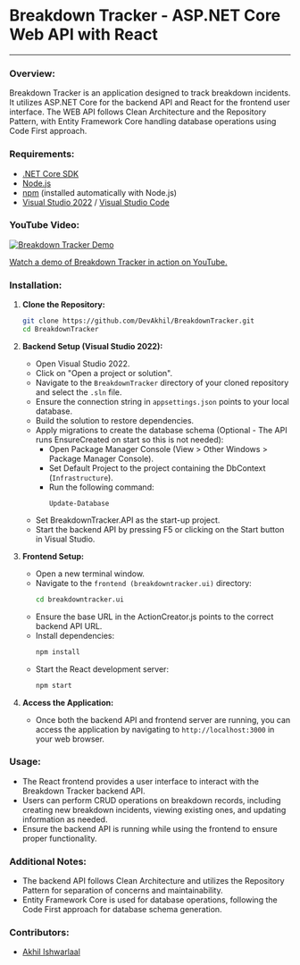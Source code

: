 # Breakdown Tracker - ASP.NET Core Web API with React

---

### Overview:
Breakdown Tracker is an application designed to track breakdown incidents. It utilizes ASP.NET Core for the backend API and React for the frontend user interface. The WEB API follows Clean Architecture and the Repository Pattern, with Entity Framework Core handling database operations using Code First approach.

### Requirements:
- [.NET Core SDK](https://dotnet.microsoft.com/download)
- [Node.js](https://nodejs.org/)
- [npm](https://www.npmjs.com/) (installed automatically with Node.js)
- [Visual Studio 2022](https://visualstudio.microsoft.com/) / [Visual Studio Code](https://code.visualstudio.com/) 
### YouTube Video:
[![Breakdown Tracker Demo](https://i.imgur.com/IwPeAVt.png)](https://www.youtube.com/watch?v=_P3oEPLy9xc)

[Watch a demo of Breakdown Tracker in action on YouTube.](https://www.youtube.com/watch?v=_P3oEPLy9xc)


### Installation:

1. **Clone the Repository:**
    ```bash
    git clone https://github.com/DevAkhil/BreakdownTracker.git
    cd BreakdownTracker
    ```

2. **Backend Setup (Visual Studio 2022):**
    - Open Visual Studio 2022.
    - Click on "Open a project or solution".
    - Navigate to the `BreakdownTracker` directory of your cloned repository and select the `.sln` file.
    - Ensure the connection string in `appsettings.json` points to your local database.
    - Build the solution to restore dependencies.
    - Apply migrations to create the database schema (Optional - The API runs EnsureCreated on start so this is not needed):
        - Open Package Manager Console (View > Other Windows > Package Manager Console).
        - Set Default Project to the project containing the DbContext (`Infrastructure`).
        - Run the following command:
            ```
            Update-Database
            ```
    - Set BreakdownTracker.API as the start-up project.
    - Start the backend API by pressing F5 or clicking on the Start button in Visual Studio.

3. **Frontend Setup:**
    - Open a new terminal window.
    - Navigate to the `frontend (breakdowntracker.ui)` directory:
        ```bash
        cd breakdowntracker.ui
        ```
    - Ensure the base URL in the ActionCreator.js points to the correct backend API URL.
    - Install dependencies:
        ```bash
        npm install
        ```
    - Start the React development server:
        ```bash
        npm start
        ```

4. **Access the Application:**
    - Once both the backend API and frontend server are running, you can access the application by navigating to `http://localhost:3000` in your web browser.

### Usage:
- The React frontend provides a user interface to interact with the Breakdown Tracker backend API.
- Users can perform CRUD operations on breakdown records, including creating new breakdown incidents, viewing existing ones, and updating information as needed.
- Ensure the backend API is running while using the frontend to ensure proper functionality.

### Additional Notes:
- The backend API follows Clean Architecture and utilizes the Repository Pattern for separation of concerns and maintainability.
- Entity Framework Core is used for database operations, following the Code First approach for database schema generation.

### Contributors:
- [Akhil Ishwarlaal](https://github.com/DevAkhil)

